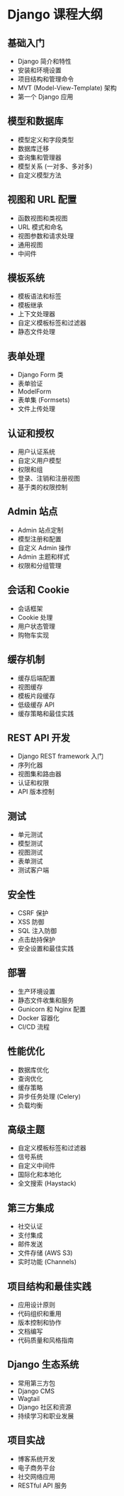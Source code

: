 # Django 课程大纲

## 基础入门
- Django 简介和特性
- 安装和环境设置
- 项目结构和管理命令
- MVT (Model-View-Template) 架构
- 第一个 Django 应用

## 模型和数据库
- 模型定义和字段类型
- 数据库迁移
- 查询集和管理器
- 模型关系 (一对多、多对多)
- 自定义模型方法

## 视图和 URL 配置
- 函数视图和类视图
- URL 模式和命名
- 视图参数和请求处理
- 通用视图
- 中间件

## 模板系统
- 模板语法和标签
- 模板继承
- 上下文处理器
- 自定义模板标签和过滤器
- 静态文件处理

## 表单处理
- Django Form 类
- 表单验证
- ModelForm
- 表单集 (Formsets)
- 文件上传处理

## 认证和授权
- 用户认证系统
- 自定义用户模型
- 权限和组
- 登录、注销和注册视图
- 基于类的权限控制

## Admin 站点
- Admin 站点定制
- 模型注册和配置
- 自定义 Admin 操作
- Admin 主题和样式
- 权限和分组管理

## 会话和 Cookie
- 会话框架
- Cookie 处理
- 用户状态管理
- 购物车实现

## 缓存机制
- 缓存后端配置
- 视图缓存
- 模板片段缓存
- 低级缓存 API
- 缓存策略和最佳实践

## REST API 开发
- Django REST framework 入门
- 序列化器
- 视图集和路由器
- 认证和权限
- API 版本控制

## 测试
- 单元测试
- 模型测试
- 视图测试
- 表单测试
- 测试客户端

## 安全性
- CSRF 保护
- XSS 防御
- SQL 注入防御
- 点击劫持保护
- 安全设置和最佳实践

## 部署
- 生产环境设置
- 静态文件收集和服务
- Gunicorn 和 Nginx 配置
- Docker 容器化
- CI/CD 流程

## 性能优化
- 数据库优化
- 查询优化
- 缓存策略
- 异步任务处理 (Celery)
- 负载均衡

## 高级主题
- 自定义模板标签和过滤器
- 信号系统
- 自定义中间件
- 国际化和本地化
- 全文搜索 (Haystack)

## 第三方集成
- 社交认证
- 支付集成
- 邮件发送
- 文件存储 (AWS S3)
- 实时功能 (Channels)

## 项目结构和最佳实践
- 应用设计原则
- 代码组织和重用
- 版本控制和协作
- 文档编写
- 代码质量和风格指南

## Django 生态系统
- 常用第三方包
- Django CMS
- Wagtail
- Django 社区和资源
- 持续学习和职业发展

## 项目实战
- 博客系统开发
- 电子商务平台
- 社交网络应用
- RESTful API 服务
